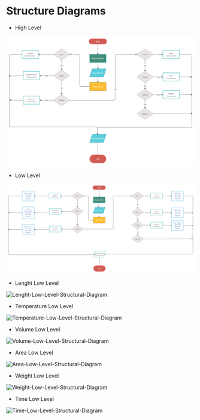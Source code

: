# Structure Diagrams

* High Level 

![High-Level-Structural-Diagram](https://github.com/KrShivanshu/CMiniProject/blob/main/6_ImagesAndVideos/Architecture/High%20Level%20Structural%20Diagram.jpg)

* Low Level 

![Low-Level-Structural-Diagram](https://github.com/KrShivanshu/CMiniProject/blob/main/6_ImagesAndVideos/Architecture/Low%20Level%20Structural%20Diagram.jpg)

* Lenght Low Level

![Lenght-Low-Level-Structural-Diagram]()

* Temperature Low Level

![Temperature-Low-Level-Structural-Diagram]()

* Volume Low Level

![Volume-Low-Level-Structural-Diagram]()

* Area Low Level

![Area-Low-Level-Structural-Diagram]()

* Weight Low Level

![Weight-Low-Level-Structural-Diagram]()

* Time Low Level

![Time-Low-Level-Structural-Diagram]()